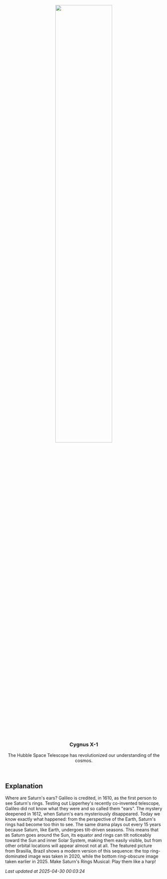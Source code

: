 <p align='center'>
    <img src='https://apod.nasa.gov/apod/image/2504/SaturnSeasons_Fontes_960.jpg' width='60%' />
    <h3 align="center">Cygnus X-1</h3>
    <p align="center">The Hubble Space Telescope has revolutionized our understanding of the cosmos.</p>
</p>
<br/>

Explanation
--
Where are Saturn's ears? Galileo is credited, in 1610, as the first person to see Saturn's rings. Testing out Lipperhey's recently co-invented telescope, Galileo did not know what they were and so called them "ears".  The mystery deepened in 1612, when Saturn's ears mysteriously disappeared. Today we know exactly what happened: from the perspective of the Earth, Saturn's rings had become too thin to see.  The same drama plays out every 15 years because Saturn, like Earth, undergoes tilt-driven seasons. This means that as Saturn goes around the Sun, its equator and rings can tilt noticeably toward the Sun and inner Solar System, making them easily visible, but from other orbital locations will appear almost not at all.  The featured picture from Brasilia, Brazil shows a modern version of this sequence: the top ring-dominated image was taken in 2020, while the bottom ring-obscure image taken earlier in 2025.   Make Saturn's Rings Musical: Play them like a harp!


*Last updated at 2025-04-30 00:03:24*
